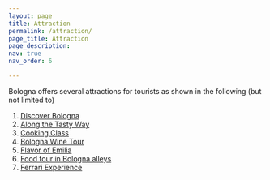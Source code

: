 ```yaml
---
layout: page
title: Attraction
permalink: /attraction/
page_title: Attraction
page_description:
nav: true
nav_order: 6

---
```


Bologna offers several attractions for tourists as shown in the following (but not limited to)

1. <u>Discover Bologna</u>
2. <u>Along the Tasty Way</u>
3. <u>Cooking Class</u>
4. <u>Bologna Wine Tour</u>
5. <u>Flavor of Emilia</u>
6. <u>Food tour in Bologna alleys</u>
7. <u>Ferrari Experience</u>



